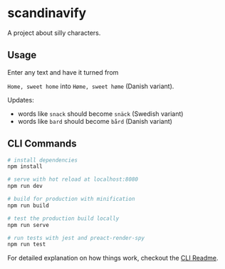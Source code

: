 # scandinavify

A project about silly characters.

## Usage

Enter any text and have it turned from

`Home, sweet home` into `Høme, sweet høme` (Danish variant).

Updates:

* words like `snack` should become `snäck` (Swedish variant)
* words like `bard` should become `bård` (Danish variant)

## CLI Commands

``` bash
# install dependencies
npm install

# serve with hot reload at localhost:8080
npm run dev

# build for production with minification
npm run build

# test the production build locally
npm run serve

# run tests with jest and preact-render-spy 
npm run test
```

For detailed explanation on how things work, checkout the [CLI Readme](https://github.com/developit/preact-cli/blob/master/README.md).
